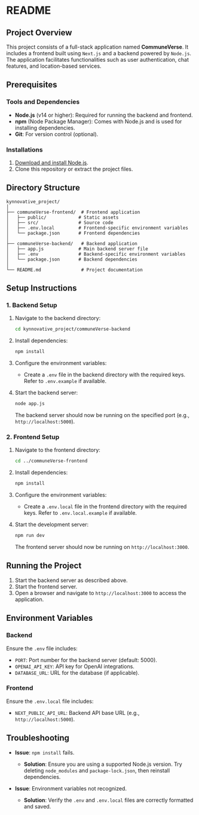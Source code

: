 # README

## Project Overview
This project consists of a full-stack application named **CommuneVerse**. It includes a frontend built using `Next.js` and a backend powered by `Node.js`. The application facilitates functionalities such as user authentication, chat features, and location-based services.

## Prerequisites

### Tools and Dependencies
- **Node.js** (v14 or higher): Required for running the backend and frontend.
- **npm** (Node Package Manager): Comes with Node.js and is used for installing dependencies.
- **Git**: For version control (optional).

### Installations
1. [Download and install Node.js](https://nodejs.org/).
2. Clone this repository or extract the project files.

## Directory Structure
```
kynnovative_project/
│
├── communeVerse-frontend/  # Frontend application
│   ├── public/            # Static assets
│   ├── src/               # Source code
│   ├── .env.local         # Frontend-specific environment variables
│   └── package.json       # Frontend dependencies
│
├── communeVerse-backend/   # Backend application
│   ├── app.js             # Main backend server file
│   ├── .env               # Backend-specific environment variables
│   └── package.json       # Backend dependencies
│
└── README.md               # Project documentation
```

## Setup Instructions

### 1. Backend Setup
1. Navigate to the backend directory:
   ```bash
   cd kynnovative_project/communeVerse-backend
   ```
2. Install dependencies:
   ```bash
   npm install
   ```
3. Configure the environment variables:
   - Create a `.env` file in the backend directory with the required keys. Refer to `.env.example` if available.
   
4. Start the backend server:
   ```bash
   node app.js
   ```
   The backend server should now be running on the specified port (e.g., `http://localhost:5000`).

### 2. Frontend Setup
1. Navigate to the frontend directory:
   ```bash
   cd ../communeVerse-frontend
   ```
2. Install dependencies:
   ```bash
   npm install
   ```
3. Configure the environment variables:
   - Create a `.env.local` file in the frontend directory with the required keys. Refer to `.env.local.example` if available.

4. Start the development server:
   ```bash
   npm run dev
   ```
   The frontend server should now be running on `http://localhost:3000`.

## Running the Project
1. Start the backend server as described above.
2. Start the frontend server.
3. Open a browser and navigate to `http://localhost:3000` to access the application.

## Environment Variables

### Backend
Ensure the `.env` file includes:
- `PORT`: Port number for the backend server (default: 5000).
- `OPENAI_API_KEY`: API key for OpenAI integrations.
- `DATABASE_URL`: URL for the database (if applicable).

### Frontend
Ensure the `.env.local` file includes:
- `NEXT_PUBLIC_API_URL`: Backend API base URL (e.g., `http://localhost:5000`).

## Troubleshooting
- **Issue**: `npm install` fails.
  - **Solution**: Ensure you are using a supported Node.js version. Try deleting `node_modules` and `package-lock.json`, then reinstall dependencies.

- **Issue**: Environment variables not recognized.
  - **Solution**: Verify the `.env` and `.env.local` files are correctly formatted and saved.

